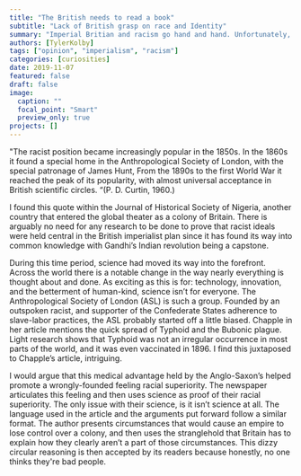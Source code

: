 ```yaml
---
title: "The British needs to read a book"
subtitle: "Lack of British grasp on race and Identity" 
summary: "Imperial Britian and racism go hand and hand. Unfortunately, they also think that it's just science"
authors: [TylerKolby]
tags: ["opinion", "imperialism", "racism"]
categories: [curiosities]
date: 2019-11-07
featured: false
draft: false
image:
  caption: ""
  focal_point: "Smart"
  preview_only: true
projects: []
---
```

"The racist position became increasingly popular in the 1850s. In the 1860s it found a special home in the Anthropological Society of London, with the special patronage of James Hunt, From the 1890s to the first World War it reached the peak of its popularity, with almost universal acceptance in British scientific circles. “(P. D. Curtin, 1960.) 

I found this quote within the Journal of Historical Society of Nigeria, another country that entered the global theater as a colony of Britain. There is arguably no need for any research to be done to prove that racist ideals were held central in the British imperialist plan since it has found its way into common knowledge with Gandhi’s Indian revolution being a capstone. 

During this time period, science had moved its way into the forefront. Across the world there is a notable change in the way nearly everything is thought about and done. As exciting as this is for: technology, innovation, and the betterment of human-kind, science isn’t for everyone. The Anthropological Society of London (ASL) is such a group. Founded by an outspoken racist, and supporter of the Confederate States adherence to slave-labor practices, the ASL probably started off a little biased. Chapple in her article mentions the quick spread of Typhoid and the Bubonic plague. Light research shows that Typhoid was not an irregular occurrence in most parts of the world, and it was even vaccinated in 1896. I find this juxtaposed to Chapple’s article, intriguing. 

I would argue that this medical advantage held by the Anglo-Saxon’s helped promote a wrongly-founded feeling racial superiority. The newspaper articulates this feeling and then uses science as proof of their racial superiority. The only issue with their science, is it isn’t science at all. The language used in the article and the arguments put forward follow a similar format. The author presents circumstances that would cause an empire to lose control over a colony, and then uses the stranglehold that Britain has to explain how they clearly aren’t a part of those circumstances. This dizzy circular reasoning is then accepted by its readers because honestly, no one thinks they're bad people.

